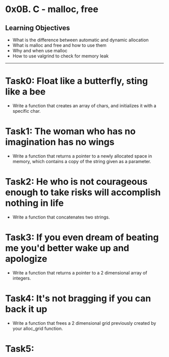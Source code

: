 # 0x0B. C - malloc, free

## Learning Objectives
* What is the difference between automatic and dynamic allocation
* What is malloc and free and how to use them
* Why and when use malloc
* How to use valgrind to check for memory leak

---

# Task0: Float like a butterfly, sting like a bee
* Write a function that creates an array of chars, and initializes it with a specific char.

# Task1: The woman who has no imagination has no wings
* Write a function that returns a pointer to a newly allocated space in memory, which contains a copy of the string given as a parameter.

# Task2: He who is not courageous enough to take risks will accomplish nothing in life
* Write a function that concatenates two strings.

# Task3: If you even dream of beating me you'd better wake up and apologize
* Write a function that returns a pointer to a 2 dimensional array of integers.

# Task4: It's not bragging if you can back it up
* Write a function that frees a 2 dimensional grid previously created by your alloc_grid function.

# Task5: 
